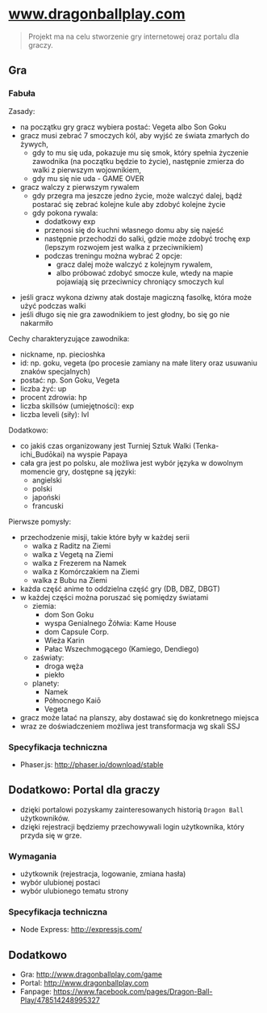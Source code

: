 # www.dragonballplay.com

> Projekt ma na celu stworzenie gry internetowej oraz portalu dla graczy.

## Gra

### Fabuła

Zasady:

 * na początku gry gracz wybiera postać: Vegeta albo Son Goku
 * gracz musi zebrać 7 smoczych kól, aby wyjść ze świata zmarłych do żywych, 
    * gdy to mu się uda, pokazuje mu się smok, który spełnia życzenie zawodnika (na początku będzie to życie), 
    następnie zmierza do walki z pierwszym wojownikiem,
    * gdy mu się nie uda - GAME OVER
 * gracz walczy z pierwszym rywalem
    * gdy przegra ma jeszcze jedno życie, może walczyć dalej, bądź postarać się zebrać kolejne kule aby zdobyć kolejne życie
    * gdy pokona rywala:
        * dodatkowy exp
        * przenosi się do kuchni własnego domu aby się najeść
        * następnie przechodzi do salki, gdzie może zdobyć trochę exp (lepszym rozwojem jest walka z przeciwnikiem)
        * podczas treningu można wybrać 2 opcje:
            * gracz dalej może walczyć z kolejnym rywalem,
            * albo próbować zdobyć smocze kule, wtedy na mapie pojawiają się przeciwnicy chroniący smoczych kul


 - jeśli gracz wykona dziwny atak dostaje magiczną fasolkę, która może użyć podczas walki
 - jeśli długo się nie gra zawodnikiem to jest głodny, bo się go nie nakarmiło

Cechy charakteryzujące zawodnika:

 - nickname, np. piecioshka
 - id: np. goku, vegeta (po procesie zamiany na małe litery oraz usuwaniu znaków specjalnych)
 - postać: np. Son Goku, Vegeta
 - liczba żyć: up
 - procent zdrowia: hp
 - liczba skillsów (umiejętności): exp
 - liczba leveli (siły): lvl

Dodatkowo:

 - co jakiś czas organizowany jest Turniej Sztuk Walki (Tenka-ichi_Budōkai) na wyspie Papaya
 - cała gra jest po polsku, ale możliwa jest wybór języka w dowolnym momencie gry, dostępne są języki:
    - angielski 
    - polski
    - japoński
    - francuski

Pierwsze pomysły:
 
 - przechodzenie misji, takie które były w każdej serii
    - walka z Raditz na Ziemi
    - walka z Vegetą na Ziemi
    - walka z Frezerem na Namek
    - walka z Komórczakiem na Ziemi
    - walka z Bubu na Ziemi
 - każda część anime to oddzielna część gry (DB, DBZ, DBGT)
 - w każdej części można poruszać się pomiędzy światami
    - ziemia:
        - dom Son Goku
        - wyspa Genialnego Żółwia: Kame House
        - dom Capsule Corp.
        - Wieża Karin
        - Pałac Wszechmogącego (Kamiego, Dendiego)
    - zaświaty:
        - droga węża
        - piekło
    - planety:
        - Namek
        - Północnego Kaiō
        - Vegeta
 - gracz może latać na planszy, aby dostawać się do konkretnego miejsca
 - wraz ze doświadczeniem możliwa jest transformacja wg skali SSJ

### Specyfikacja techniczna

 - Phaser.js: http://phaser.io/download/stable

## Dodatkowo: Portal dla graczy

 - dzięki portalowi pozyskamy zainteresowanych historią `Dragon Ball` użytkowników.
 - dzięki rejestracji będziemy przechowywali login użytkownika, który przyda się w grze.

### Wymagania

 - użytkownik (rejestracja, logowanie, zmiana hasła)
 - wybór ulubionej postaci
 - wybór ulubionego tematu strony

### Specyfikacja techniczna

 - Node Express: http://expressjs.com/

## Dodatkowo

 - Gra: http://www.dragonballplay.com/game
 - Portal: http://www.dragonballplay.com
 - Fanpage: https://www.facebook.com/pages/Dragon-Ball-Play/478514248995327
